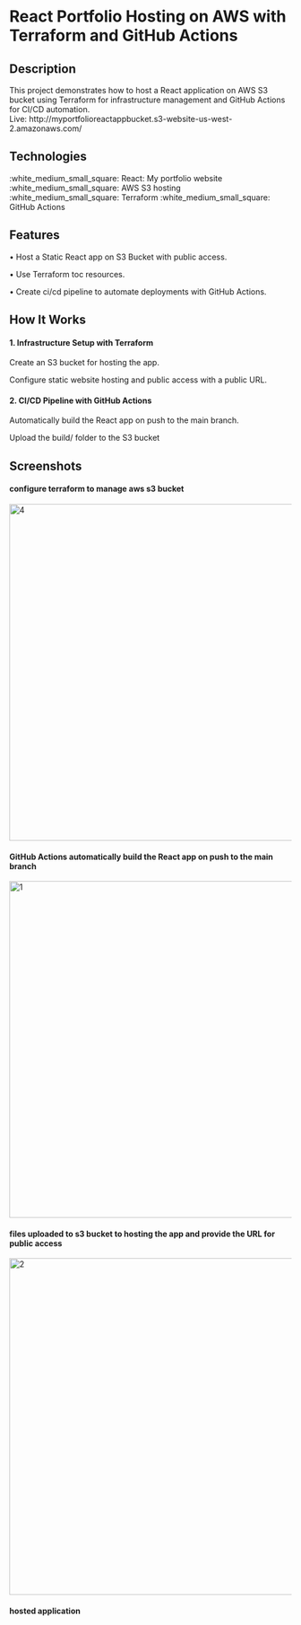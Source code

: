 # React Portfolio Hosting on AWS with Terraform and GitHub Actions

<h2>Description</h2>

<p>
 This project demonstrates how to host a React application on AWS S3 bucket using Terraform for infrastructure management and GitHub Actions for CI/CD automation. </br>
 Live: http://myportfolioreactappbucket.s3-website-us-west-2.amazonaws.com/
</p>

<h2>Technologies</h2>
:white_medium_small_square: React: My portfolio website
:white_medium_small_square: AWS S3 hosting
:white_medium_small_square: Terraform
:white_medium_small_square: GitHub Actions

<h2>Features</h2>

<p>&bull; Host a Static React app on S3 Bucket with public access.</p>
<p>&bull; Use Terraform toc resources.</p>
<p>&bull; Create ci/cd pipeline to automate deployments with GitHub Actions.</p>

<h2>How It Works</h2>
<h4>1. Infrastructure Setup with Terraform </h4>
<p>Create an S3 bucket for hosting the app.</p>
<p>Configure static website hosting and public access with a public URL.</p>

<h4>2. CI/CD Pipeline with GitHub Actions </h4>
<p>Automatically build the React app on push to the main branch.</p>
<p>Upload the build/ folder to the S3 bucket</p>

<h2>Screenshots</h2>
<h4>configure terraform to manage aws s3 bucket </h4>
<img width="600" alt="4" src="https://github.com/user-attachments/assets/02456a66-3a1e-4570-8ec5-c55de3b2945c" />

<h4>GitHub Actions automatically build the React app on push to the main branch </h4>
<img width="600" alt="1" src="https://github.com/user-attachments/assets/8763e0ff-39c3-406d-bd4f-3aa197f639d3" />

<h4>files uploaded to s3 bucket to hosting the app and provide the URL for public access </h4>
<img width="600" alt="2" src="https://github.com/user-attachments/assets/b8a8c5b4-1b21-41f6-aa4d-24b3b13784ad" />

<h4>hosted application</h4>
